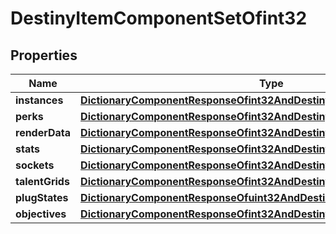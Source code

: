 
# DestinyItemComponentSetOfint32

## Properties
Name | Type | Description | Notes
------------ | ------------- | ------------- | -------------
**instances** | [**DictionaryComponentResponseOfint32AndDestinyItemInstanceComponent**](DictionaryComponentResponseOfint32AndDestinyItemInstanceComponent.md) |  |  [optional]
**perks** | [**DictionaryComponentResponseOfint32AndDestinyItemPerksComponent**](DictionaryComponentResponseOfint32AndDestinyItemPerksComponent.md) |  |  [optional]
**renderData** | [**DictionaryComponentResponseOfint32AndDestinyItemRenderComponent**](DictionaryComponentResponseOfint32AndDestinyItemRenderComponent.md) |  |  [optional]
**stats** | [**DictionaryComponentResponseOfint32AndDestinyItemStatsComponent**](DictionaryComponentResponseOfint32AndDestinyItemStatsComponent.md) |  |  [optional]
**sockets** | [**DictionaryComponentResponseOfint32AndDestinyItemSocketsComponent**](DictionaryComponentResponseOfint32AndDestinyItemSocketsComponent.md) |  |  [optional]
**talentGrids** | [**DictionaryComponentResponseOfint32AndDestinyItemTalentGridComponent**](DictionaryComponentResponseOfint32AndDestinyItemTalentGridComponent.md) |  |  [optional]
**plugStates** | [**DictionaryComponentResponseOfuint32AndDestinyItemPlugComponent**](DictionaryComponentResponseOfuint32AndDestinyItemPlugComponent.md) |  |  [optional]
**objectives** | [**DictionaryComponentResponseOfint32AndDestinyItemObjectivesComponent**](DictionaryComponentResponseOfint32AndDestinyItemObjectivesComponent.md) |  |  [optional]



